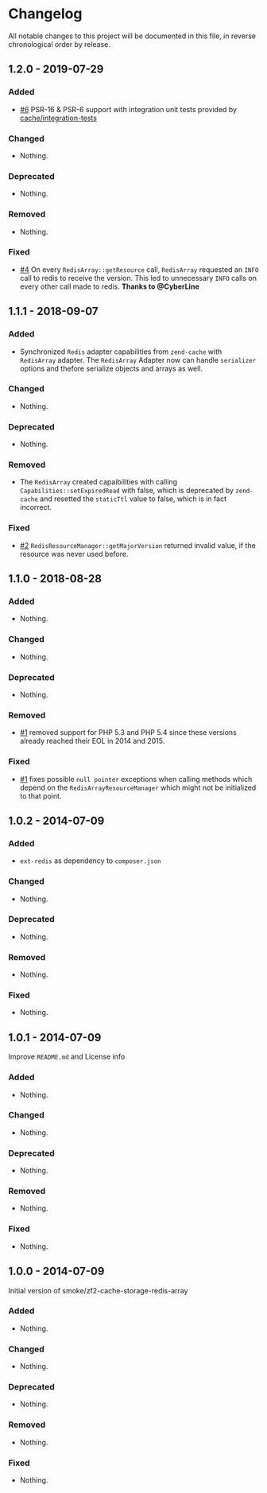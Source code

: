 # Changelog

All notable changes to this project will be documented in this file, in reverse chronological order by release.

## 1.2.0 - 2019-07-29

### Added

- [#6](https://github.com/smoke/zf2-cache-storage-redis-array/pull/6) PSR-16 & PSR-6 support with integration unit tests provided by [cache/integration-tests](https://github.com/php-cache/integration-tests)

### Changed

- Nothing.

### Deprecated

- Nothing.

### Removed

- Nothing.

### Fixed

- [#4](https://github.com/smoke/zf2-cache-storage-redis-array/pull/4) On every `RedisArray::getResource` call, `RedisArray` requested an `INFO` call to redis to receive the version. This led to unnecessary `INFO` calls on every other call made to redis. **Thanks to @CyberLine** 

## 1.1.1 - 2018-09-07

### Added

- Synchronized `Redis` adapter capabilities from `zend-cache` with `RedisArray` adapter. The `RedisArray` Adapter now can handle `serializer` options and thefore serialize objects and arrays as well.

### Changed

- Nothing.

### Deprecated

- Nothing.

### Removed

- The `RedisArray` created capaibilities with calling `Capabilities::setExpiredRead` with false, which is deprecated by `zend-cache` and resetted the `staticTtl` value to false, which is in fact incorrect.

### Fixed

- [#2](https://github.com/smoke/zf2-cache-storage-redis-array/pull/2) `RedisResourceManager::getMajorVersion` returned invalid value, if the resource was never used before.

## 1.1.0 - 2018-08-28

### Added

- Nothing.

### Changed

- Nothing.

### Deprecated

- Nothing.

### Removed

- [#1](https://github.com/smoke/zf2-cache-storage-redis-array/pull/1) removed support for PHP 5.3 and PHP 5.4 since these versions already reached their EOL in 2014 and 2015.

### Fixed

- [#1](https://github.com/smoke/zf2-cache-storage-redis-array/pull/1) fixes possible `null pointer` exceptions when calling methods which depend on the `RedisArrayResourceManager` which might not be initialized to that point.  

## 1.0.2 - 2014-07-09

### Added

- `ext-redis` as dependency to `composer.json`

### Changed

- Nothing.

### Deprecated

- Nothing.

### Removed

- Nothing.

### Fixed

- Nothing.

## 1.0.1 - 2014-07-09

Improve `README.md` and License info

### Added

- Nothing.

### Changed

- Nothing.

### Deprecated

- Nothing.

### Removed

- Nothing.

### Fixed

- Nothing.

## 1.0.0 - 2014-07-09

Initial version of smoke/zf2-cache-storage-redis-array

### Added

- Nothing.

### Changed

- Nothing.

### Deprecated

- Nothing.

### Removed

- Nothing.

### Fixed

- Nothing.

